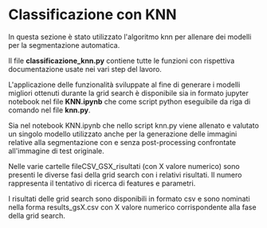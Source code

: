 # Classificazione con KNN

In questa sezione è stato utilizzato l'algoritmo knn
per allenare dei modelli per la segmentazione automatica.

Il file **classificazione_knn.py** contiene tutte le funzioni
con rispettiva documentazione usate nei vari step del lavoro.

L'applicazione delle funzionalità sviluppate al fine di generare
i modelli migliori ottenuti durante la grid search è disponibile
sia in formato jupyter notebook nel file **KNN.ipynb** che come
script python eseguibile da riga di comando nel file **knn.py**.

Sia nel notebook KNN.ipynb che nello script knn.py viene
allenato e valutato un singolo modello utilizzato anche per
la generazione delle immagini relative alla segmentazione con
e senza post-processing confrontate all'immagine di test originale.

Nelle varie cartelle fileCSV_GSX_risultati (con X valore numerico)
sono presenti le diverse fasi della grid search con i relativi
risultati. Il numero rappresenta il tentativo di
ricerca di features e parametri.

I risultati delle grid search sono disponibili in formato
csv e sono nominati nella forma results_gsX.csv con X
valore numerico corrispondente alla fase della grid search.